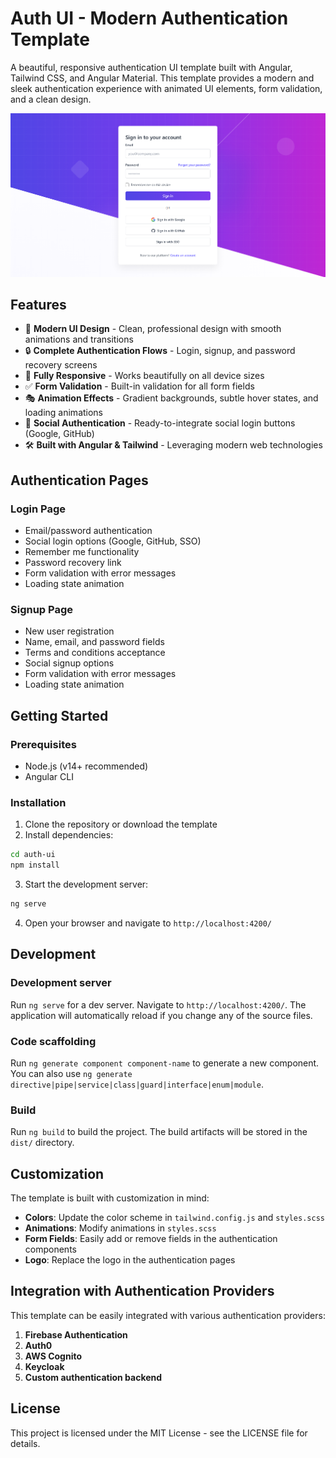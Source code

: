 # Auth UI - Modern Authentication Template

A beautiful, responsive authentication UI template built with Angular, Tailwind CSS, and Angular Material. This template provides a modern and sleek authentication experience with animated UI elements, form validation, and a clean design.

![Auth Dashboard Preview](public/screenshots/preview.png)

## Features

- 🎨 **Modern UI Design** - Clean, professional design with smooth animations and transitions
- 🔒 **Complete Authentication Flows** - Login, signup, and password recovery screens
- 📱 **Fully Responsive** - Works beautifully on all device sizes
- ✅ **Form Validation** - Built-in validation for all form fields
- 🎭 **Animation Effects** - Gradient backgrounds, subtle hover states, and loading animations
- 🔄 **Social Authentication** - Ready-to-integrate social login buttons (Google, GitHub)
- 🛠️ **Built with Angular & Tailwind** - Leveraging modern web technologies

## Authentication Pages

### Login Page

- Email/password authentication
- Social login options (Google, GitHub, SSO)
- Remember me functionality
- Password recovery link
- Form validation with error messages
- Loading state animation

### Signup Page

- New user registration
- Name, email, and password fields
- Terms and conditions acceptance
- Social signup options
- Form validation with error messages
- Loading state animation

## Getting Started

### Prerequisites

- Node.js (v14+ recommended)
- Angular CLI

### Installation

1. Clone the repository or download the template
2. Install dependencies:

```bash
cd auth-ui
npm install
```

3. Start the development server:

```bash
ng serve
```

4. Open your browser and navigate to `http://localhost:4200/`

## Development

### Development server

Run `ng serve` for a dev server. Navigate to `http://localhost:4200/`. The application will automatically reload if you change any of the source files.

### Code scaffolding

Run `ng generate component component-name` to generate a new component. You can also use `ng generate directive|pipe|service|class|guard|interface|enum|module`.

### Build

Run `ng build` to build the project. The build artifacts will be stored in the `dist/` directory.

## Customization

The template is built with customization in mind:

- **Colors**: Update the color scheme in `tailwind.config.js` and `styles.scss`
- **Animations**: Modify animations in `styles.scss`
- **Form Fields**: Easily add or remove fields in the authentication components
- **Logo**: Replace the logo in the authentication pages

## Integration with Authentication Providers

This template can be easily integrated with various authentication providers:

1. **Firebase Authentication**
2. **Auth0**
3. **AWS Cognito**
4. **Keycloak**
5. **Custom authentication backend**

## License

This project is licensed under the MIT License - see the LICENSE file for details.

